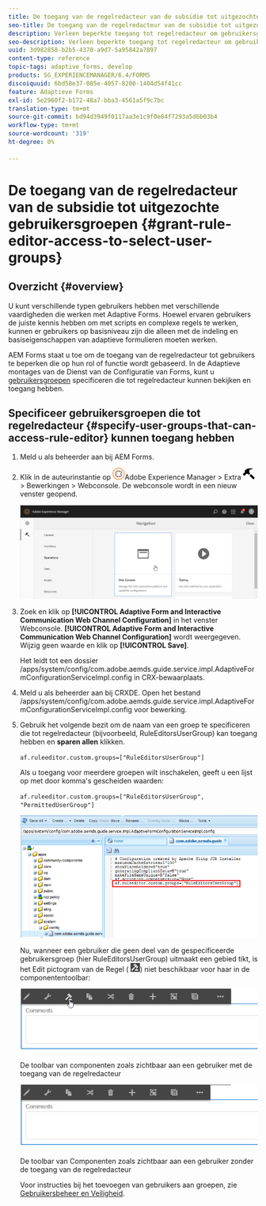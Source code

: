 ```yaml
---
title: De toegang van de regelredacteur van de subsidie tot uitgezochte gebruikersgroepen
seo-title: De toegang van de regelredacteur van de subsidie tot uitgezochte gebruikersgroepen
description: Verleen beperkte toegang tot regelredacteur om gebruikersgroepen te selecteren.
seo-description: Verleen beperkte toegang tot regelredacteur om gebruikersgroepen te selecteren.
uuid: 3d982858-b2b5-4370-a9d7-5a95842a7897
content-type: reference
topic-tags: adaptive_forms, develop
products: SG_EXPERIENCEMANAGER/6.4/FORMS
discoiquuid: 6bd58e37-085e-4057-8200-1404d54f41cc
feature: Adaptieve Forms
exl-id: 5e2960f2-b172-48a7-bba3-4561a5f9c7bc
translation-type: tm+mt
source-git-commit: bd94d3949f0117aa3e1c9f0e84f7293a5d6b03b4
workflow-type: tm+mt
source-wordcount: '319'
ht-degree: 0%

---
```


# De toegang van de regelredacteur van de subsidie tot uitgezochte gebruikersgroepen {#grant-rule-editor-access-to-select-user-groups}

## Overzicht {#overview}

U kunt verschillende typen gebruikers hebben met verschillende vaardigheden die werken met Adaptive Forms. Hoewel ervaren gebruikers de juiste kennis hebben om met scripts en complexe regels te werken, kunnen er gebruikers op basisniveau zijn die alleen met de indeling en basiseigenschappen van adaptieve formulieren moeten werken.

AEM Forms staat u toe om de toegang van de regelredacteur tot gebruikers te beperken die op hun rol of functie wordt gebaseerd. In de Adaptieve montages van de Dienst van de Configuratie van Forms, kunt u [gebruikersgroepen](/help/sites-administering/security.md) specificeren die tot regelredacteur kunnen bekijken en toegang hebben.

## Specificeer gebruikersgroepen die tot regelredacteur {#specify-user-groups-that-can-access-rule-editor} kunnen toegang hebben

1. Meld u als beheerder aan bij AEM Forms.
1. Klik in de auteurinstantie op ![adobeexperienceManager](assets/adobeexperiencemanager.png)Adobe Experience Manager > Extra ![hammer](assets/hammer.png) > Bewerkingen > Webconsole. De webconsole wordt in een nieuw venster geopend.

   ![1](assets/1.png)

1. Zoek en klik op **[!UICONTROL Adaptive Form and Interactive Communication Web Channel Configuration]** in het venster Webconsole. **[!UICONTROL Adaptive Form and Interactive Communication Web Channel Configuration]** wordt weergegeven. Wijzig geen waarde en klik op **[!UICONTROL Save]**.

   Het leidt tot een dossier /apps/system/config/com.adobe.aemds.guide.service.impl.AdaptiveFormConfigurationServiceImpl.config in CRX-bewaarplaats.

1. Meld u als beheerder aan bij CRXDE. Open het bestand /apps/system/config/com.adobe.aemds.guide.service.impl.AdaptiveFormConfigurationServiceImpl.config voor bewerking.
1. Gebruik het volgende bezit om de naam van een groep te specificeren die tot regelredacteur (bijvoorbeeld, RuleEditorsUserGroup) kan toegang hebben en **sparen allen** klikken.

   `af.ruleeditor.custom.groups=["RuleEditorsUserGroup"]`

   Als u toegang voor meerdere groepen wilt inschakelen, geeft u een lijst op met door komma&#39;s gescheiden waarden:

   `af.ruleeditor.custom.groups=["RuleEditorsUserGroup", "PermittedUserGroup"]`

   ![aanmaken-gebruiker](assets/create-user.png)

   Nu, wanneer een gebruiker die geen deel van de gespecificeerde gebruikersgroep (hier RuleEditorsUserGroup) uitmaakt een gebied tikt, is het Edit pictogram van de Regel ( ![edit-rules1](assets/edit-rules1.png)) niet beschikbaar voor haar in de componententoolbar:

   ![componentstoolbarwither](assets/componentstoolbarwithre.png)

   De toolbar van componenten zoals zichtbaar aan een gebruiker met de toegang van de regelredacteur

   ![componentstoolbarwithouding](assets/componentstoolbarwithoutre.png)

   De toolbar van Componenten zoals zichtbaar aan een gebruiker zonder de toegang van de regelredacteur

   Voor instructies bij het toevoegen van gebruikers aan groepen, zie [Gebruikersbeheer en Veiligheid](/help/sites-administering/security.md).
